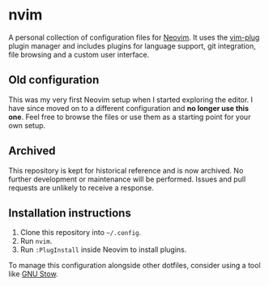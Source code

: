 # nvim

A personal collection of configuration files for [Neovim](https://neovim.io/). It uses the
[vim-plug](https://github.com/junegunn/vim-plug) plugin manager and includes plugins for
language support, git integration, file browsing and a custom user interface.

## Old configuration

This was my very first Neovim setup when I started exploring the editor. I have since moved
on to a different configuration and **no longer use this one**. Feel free to browse the files
or use them as a starting point for your own setup.

## Archived

This repository is kept for historical reference and is now archived. No further development
or maintenance will be performed. Issues and pull requests are unlikely to receive a
response.

## Installation instructions

1. Clone this repository into `~/.config`.
2. Run `nvim`.
3. Run `:PlugInstall` inside Neovim to install plugins.

To manage this configuration alongside other dotfiles, consider using a tool like
[GNU Stow](https://www.gnu.org/software/stow/).
